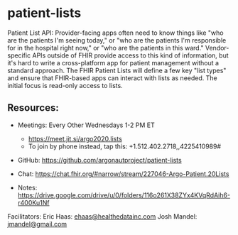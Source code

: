 # patient-lists
Patient List API: Provider-facing apps often need to know things like "who are the patients I'm seeing today," or "who are the patients I'm responsible for in the hospital right now," or "who are the patients in this ward." Vendor-specific APIs outside of FHIR provide access to this kind of information, but it's hard to write a cross-platform app for patient management without a standard approach. The FHIR Patient Lists will define a few key "list types" and ensure that FHIR-based apps can interact with lists as needed. The initial focus is read-only access to lists.

## Resources:

- Meetings: Every Other Wednesdays 1-2 PM ET
  - https://meet.jit.si/argo2020.lists
  - To join by phone instead, tap this: +1.512.402.2718,,4225410989#
  
- GitHub: https://github.com/argonautproject/patient-lists
- Chat:  https://chat.fhir.org/#narrow/stream/227046-Argo-Patient.20Lists
- Notes: https://drive.google.com/drive/u/0/folders/116o261X38ZYx4KVqRdAih6-r400Ku1Nf

Facilitators: 
Eric Haas: ehaas@healthedatainc.com
Josh Mandel: jmandel@gmail.com

